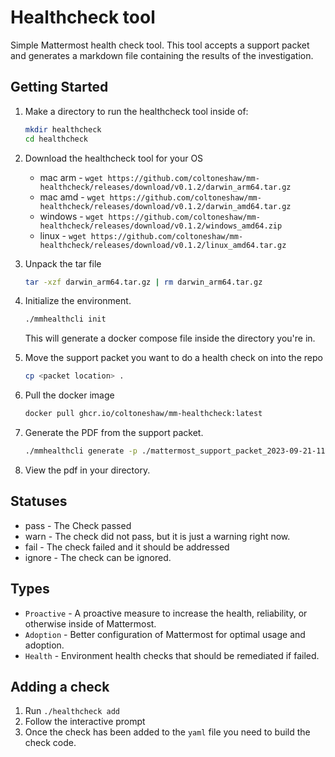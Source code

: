 # Healthcheck tool

Simple Mattermost health check tool. This tool accepts a support packet and generates a markdown file containing the results of the investigation.

## Getting Started

1. Make a directory to run the healthcheck tool inside of:

    ```bash
    mkdir healthcheck
    cd healthcheck
    ```

2. Download the healthcheck tool for your OS

    - mac arm - `wget https://github.com/coltoneshaw/mm-healthcheck/releases/download/v0.1.2/darwin_arm64.tar.gz`
    - mac amd - `wget https://github.com/coltoneshaw/mm-healthcheck/releases/download/v0.1.2/darwin_amd64.tar.gz`
    - windows - `wget https://github.com/coltoneshaw/mm-healthcheck/releases/download/v0.1.2/windows_amd64.zip`
    - linux   - `wget https://github.com/coltoneshaw/mm-healthcheck/releases/download/v0.1.2/linux_amd64.tar.gz`

3. Unpack the tar file

    ```bash
    tar -xzf darwin_arm64.tar.gz | rm darwin_arm64.tar.gz
    ```

4. Initialize the environment.

    ```bash
    ./mmhealthcli init
    ```

    This will generate a docker compose file inside the directory you're in.

5. Move the support packet you want to do a health check on into the repo

    ```bash
    cp <packet location> .
    ```

6. Pull the docker image

    ```bash
    docker pull ghcr.io/coltoneshaw/mm-healthcheck:latest
    ```

7. Generate the PDF from the support packet.

    ```bash
    ./mmhealthcli generate -p ./mattermost_support_packet_2023-09-21-11-55.zip
    ```

8. View the pdf in your directory.

## Statuses

- pass - The Check passed
- warn - The check did not pass, but it is just a warning right now.
- fail - The check failed and it should be addressed
- ignore - The check can be ignored.

## Types

- `Proactive` - A proactive measure to increase the health, reliability, or otherwise inside of Mattermost.
- `Adoption` - Better configuration of Mattermost for optimal usage and adoption.
- `Health` - Environment health checks that should be remediated if failed.



## Adding a check

1. Run `./healthcheck add`
2. Follow the interactive prompt
3. Once the check has been added to the `yaml` file you need to build the check code.
